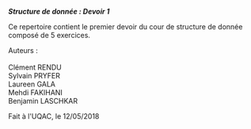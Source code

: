 ***Structure de donnée : Devoir 1***

Ce repertoire contient le premier devoir du cour de structure de donnée composé de 5 exercices.

Auteurs : <br><br>
Clément RENDU <br>
Sylvain PRYFER <br>
Laureen GALA <br>
Mehdi FAKIHANI <br>
Benjamin LASCHKAR

Fait à l'UQAC, le 12/05/2018 
